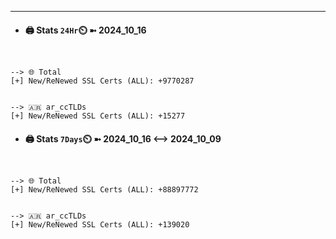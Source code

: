 

---
- #### 🖨️ **Stats** `24Hr`⏲️ ➼ 2024_10_16
```console


--> 🌐 Total
[+] New/ReNewed SSL Certs (ALL): +9770287


--> 🇦🇷 ar_ccTLDs
[+] New/ReNewed SSL Certs (ALL): +15277

```

- #### 🖨️ **Stats** `7Days`⏲️ ➼ 2024_10_16 <--> 2024_10_09
```console


--> 🌐 Total
[+] New/ReNewed SSL Certs (ALL): +88897772


--> 🇦🇷 ar_ccTLDs
[+] New/ReNewed SSL Certs (ALL): +139020

```


